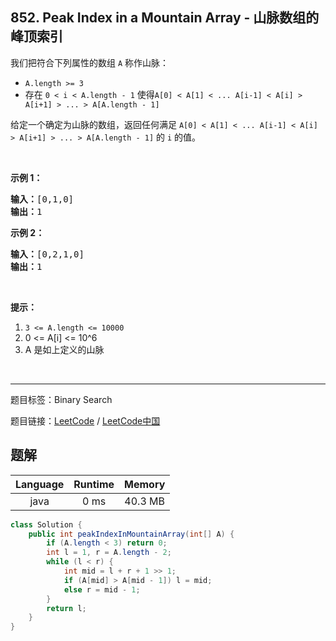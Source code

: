 ## 852. Peak Index in a Mountain Array - 山脉数组的峰顶索引

<!--If you want to use the English description, use `question.content` instead-->

<p>我们把符合下列属性的数组&nbsp;<code>A</code>&nbsp;称作山脉：</p>

<ul>
	<li><code>A.length &gt;= 3</code></li>
	<li>存在 <code>0 &lt; i&nbsp;&lt; A.length - 1</code> 使得<code>A[0] &lt; A[1] &lt; ... A[i-1] &lt; A[i] &gt; A[i+1] &gt; ... &gt; A[A.length - 1]</code></li>
</ul>

<p>给定一个确定为山脉的数组，返回任何满足&nbsp;<code>A[0] &lt; A[1] &lt; ... A[i-1] &lt; A[i] &gt; A[i+1] &gt; ... &gt; A[A.length - 1]</code>&nbsp;的 <code>i</code>&nbsp;的值。</p>

<p>&nbsp;</p>

<p><strong>示例 1：</strong></p>

<pre><strong>输入：</strong>[0,1,0]
<strong>输出：</strong>1
</pre>

<p><strong>示例 2：</strong></p>

<pre><strong>输入：</strong>[0,2,1,0]
<strong>输出：</strong>1</pre>

<p>&nbsp;</p>

<p><strong>提示：</strong></p>

<ol>
	<li><code>3 &lt;= A.length &lt;= 10000</code></li>
	<li>0 &lt;= A[i] &lt;= 10^6</li>
	<li>A 是如上定义的山脉</li>
</ol>

<p>&nbsp;</p>



-----

题目标签：Binary Search

题目链接：[LeetCode](https://leetcode.com/problems/peak-index-in-a-mountain-array/description/)  /  [LeetCode中国](https://leetcode-cn.com/problems/peak-index-in-a-mountain-array/description/)

## 题解



| Language | Runtime | Memory |
|:---:|:---:|:---:|
| java  | 0  ms | 40.3 MB |

```java
class Solution {
    public int peakIndexInMountainArray(int[] A) {
        if (A.length < 3) return 0;
        int l = 1, r = A.length - 2;
        while (l < r) {
            int mid = l + r + 1 >> 1;
            if (A[mid] > A[mid - 1]) l = mid;
            else r = mid - 1;
        }
        return l;
    }
}
```
